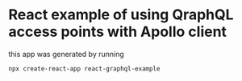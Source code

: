 # React example of using QraphQL access points with Apollo client

this app was generated by running

```bash
npx create-react-app react-graphql-example
```
